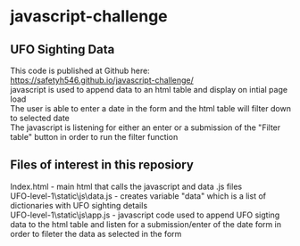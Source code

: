 # javascript-challenge

## UFO Sighting Data
This code is published at Github here: https://safetyh546.github.io/javascript-challenge/<br />
javascript is used to append data to an html table and display on intial page load<br />
The user is able to enter a date in the form and the html table will filter down to selected date<br />
The javascript is listening for either an enter or a submission of the "Filter table" button in order to run the filter function<br />

## Files of interest in this reposiory
Index.html - main html that calls the javascript and data .js files<br />
UFO-level-1\static\js\data.js  - creates variable "data" which is a list of dictionaries with UFO sighting details<br />
UFO-level-1\static\js\app.js - javascript code used to append UFO sigting data to the html table and listen for a submission/enter of the date form in order to fileter the data as selected in the form<br />
